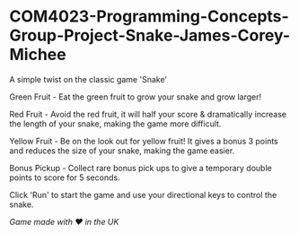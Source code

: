 # COM4023-Programming-Concepts-Group-Project-Snake-James-Corey-Michee

A simple twist on the classic game 'Snake'

Green Fruit - Eat the green fruit to grow your snake and grow larger!

Red Fruit - Avoid the red fruit, it will half your score & dramatically increase the length of your snake, making the game more difficult.

Yellow Fruit - Be on the look out for yellow fruit! It gives a bonus 3 points and reduces the size of your snake, making the game easier.

Bonus Pickup - Collect rare bonus pick ups to give a temporary double points to score for 5 seconds.

Click 'Run' to start the game and use your directional keys to control the snake.


*Game made with ❤️ in the UK*
